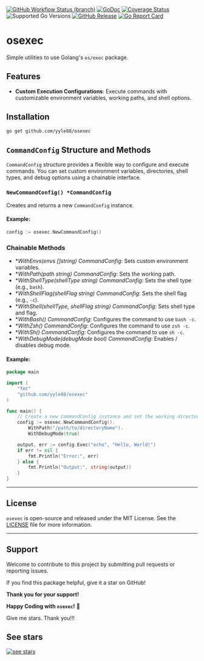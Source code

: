 [![GitHub Workflow Status (branch)](https://img.shields.io/github/actions/workflow/status/yyle88/osexec/release.yml?branch=main&label=BUILD)](https://github.com/yyle88/osexec/actions/workflows/release.yml?query=branch%3Amain)
[![GoDoc](https://pkg.go.dev/badge/github.com/yyle88/osexec)](https://pkg.go.dev/github.com/yyle88/osexec)
[![Coverage Status](https://img.shields.io/coveralls/github/yyle88/osexec/master.svg)](https://coveralls.io/github/yyle88/osexec?branch=main)
![Supported Go Versions](https://img.shields.io/badge/Go-1.22%2C%201.23-lightgrey.svg)
[![GitHub Release](https://img.shields.io/github/release/yyle88/osexec.svg)](https://github.com/yyle88/osexec/releases)
[![Go Report Card](https://goreportcard.com/badge/github.com/yyle88/osexec)](https://goreportcard.com/report/github.com/yyle88/osexec)

# osexec

Simple utilities to use Golang's `os/exec` package.

## Features

- **Custom Execution Configurations**: Execute commands with customizable environment variables, working paths, and shell options.

## Installation

```bash  
go get github.com/yyle88/osexec  
```  

## `CommandConfig` Structure and Methods

`CommandConfig` structure provides a flexible way to configure and execute commands. You can set custom environment variables, directories, shell types, and debug options using a chainable interface.

### `NewCommandConfig() *CommandConfig`

Creates and returns a new `CommandConfig` instance.

#### Example:

```go  
config := osexec.NewCommandConfig()
```  

### Chainable Methods

- **WithEnvs(envs []string) *CommandConfig**: Sets custom environment variables.
- **WithPath(path string) *CommandConfig**: Sets the working path.
- **WithShellType(shellType string) *CommandConfig**: Sets the shell type (e.g., `bash`).
- **WithShellFlag(shellFlag string) *CommandConfig**: Sets the shell flag (e.g., `-c`).
- **WithShell(shellType, shellFlag string) *CommandConfig**: Sets shell type and flag.
- **WithBash() *CommandConfig**: Configures the command to use `bash -c`.
- **WithZsh() *CommandConfig**: Configures the command to use `zsh -c`.
- **WithSh() *CommandConfig**: Configures the command to use `sh -c`.
- **WithDebugMode(debugMode bool) *CommandConfig**: Enables / disables debug mode.

#### Example:

```go
package main

import (
	"fmt"
	"github.com/yyle88/osexec"
)

func main() {
	// Create a new CommandConfig instance and set the working directory and debug mode
	config := osexec.NewCommandConfig().
		WithPath("/path/to/directoryName").
		WithDebugMode(true)

	output, err := config.Exec("echo", "Hello, World!")
	if err != nil {
		fmt.Println("Error:", err)
	} else {
		fmt.Println("Output:", string(output))
	}
}
```

---

## License

`osexec` is open-source and released under the MIT License. See the [LICENSE](LICENSE) file for more information.

---

## Support

Welcome to contribute to this project by submitting pull requests or reporting issues.

If you find this package helpful, give it a star on GitHub!

**Thank you for your support!**

**Happy Coding with `osexec`!** 🎉

Give me stars. Thank you!!!

## See stars
[![see stars](https://starchart.cc/yyle88/osexec.svg?variant=adaptive)](https://starchart.cc/yyle88/osexec)
